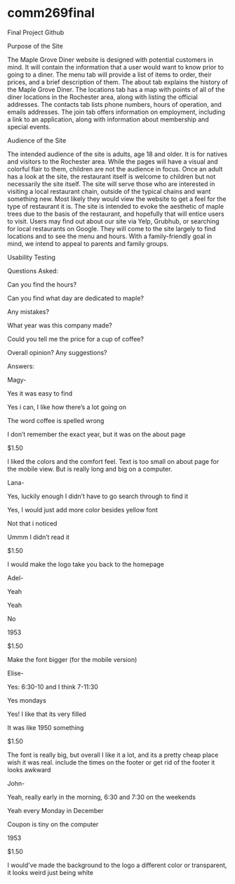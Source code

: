 # comm269final
Final Project Github

Purpose of the Site

The Maple Grove Diner website is designed with potential customers in mind. It will contain the information that a user would want to know prior to going to a diner. The menu tab will provide a list of items to order, their prices, and a brief description of them. The about tab explains the history of the Maple Grove Diner. The locations tab has a map with points of all of the diner locations in the Rochester area, along with listing the official addresses. The contacts tab lists phone numbers, hours of operation, and emails addresses. The join tab offers information on employment, including a link to an application, along with information about membership and special events.

Audience of the Site

The intended audience of the site is adults, age 18 and older. It is for natives and visitors to the Rochester area. While the pages will have a visual and colorful flair to them, children are not the audience in focus. Once an adult has a look at the site, the restaurant itself is welcome to children but not necessarily the site itself. The site will serve those who are interested in visiting a local restaurant chain, outside of the typical chains and want something new. Most likely they would view the website to get a feel for the type of restaurant it is. The site is intended to evoke the aesthetic of maple trees due to the basis of the restaurant, and hopefully that will entice users to visit. Users may find out about our site via Yelp, Grubhub, or searching for local restaurants on Google. They will come to the site largely to find locations and to see the menu and hours. With a family-friendly goal in mind, we intend to appeal to parents and family groups. 

Usability Testing

Questions Asked:

Can you find the hours?

Can you find what day are dedicated to maple?

Any mistakes?

What year was this company made?

Could you tell me the price for a cup of coffee?

Overall opinion? Any suggestions?

Answers: 

Magy- 

Yes it was easy to find

Yes i can, I like how there’s a lot going on 

The word coffee is spelled wrong

I don’t remember the exact year, but it was on the about page

$1.50

I liked the colors and the comfort feel. Text is too small on about page for the mobile view. But is really long and big on a computer. 

Lana-

Yes, luckily enough I didn’t have to go search through to find it

Yes, I would just add more color besides yellow font

Not that i noticed

Ummm I didn’t read it 

$1.50

I would make the logo take you back to the homepage 

Adel-

Yeah

Yeah

No

1953 

$1.50

Make the font bigger (for the mobile version)

Elise-

Yes: 6:30-10 and I think 7-11:30

Yes mondays

Yes! I like that its very filled 

It was like 1950 something 

$1.50 

The font is really big, but overall I like it a lot, and its a pretty cheap place wish it was real. include the times on the footer or get rid of the footer it looks awkward

John- 

Yeah, really early in the morning, 6:30 and 7:30 on the weekends

Yeah every Monday in December

Coupon is tiny on the computer

1953

$1.50

I would’ve made the background to the logo a different color or transparent, it looks weird just being white


